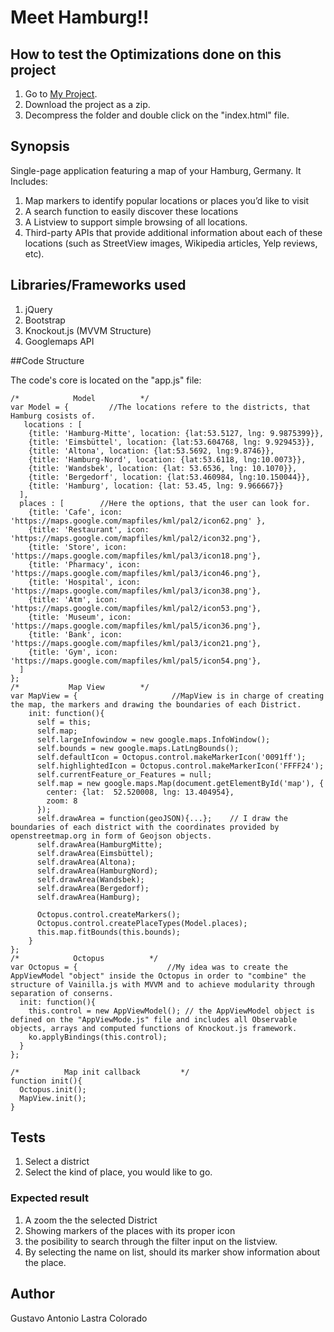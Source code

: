 # Meet Hamburg!!

## How to test the Optimizations done on this project

1. Go to [My Project](https://github.com/GustavoLastra/Website-Optimization/blob/master/README.md).
2. Download the project as a zip.
3. Decompress the folder and double click on the "index.html" file.

## Synopsis
Single-page application featuring a map of your Hamburg, Germany. It Includes:

1. Map markers to identify popular locations or places you’d like to visit
2. A search function to easily discover these locations
3. A Listview to support simple browsing of all locations.
4. Third-party APIs that provide additional information about each of these locations (such as StreetView images, Wikipedia articles, Yelp reviews, etc).

## Libraries/Frameworks used

1. jQuery
2. Bootstrap
3. Knockout.js (MVVM Structure)
4. Googlemaps API

##Code Structure

The code's core is located on the "app.js" file: 
```
/*            Model          */
var Model = {         //The locations refere to the districts, that Hamburg cosists of.
   locations : [
    {title: 'Hamburg-Mitte', location: {lat:53.5127, lng: 9.9875399}},
    {title: 'Eimsbüttel', location: {lat:53.604768, lng: 9.929453}},
    {title: 'Altona', location: {lat:53.5692, lng:9.8746}},
    {title: 'Hamburg-Nord', location: {lat:53.6118, lng:10.0073}},
    {title: 'Wandsbek', location: {lat: 53.6536, lng: 10.1070}},
    {title: 'Bergedorf', location: {lat:53.460984, lng:10.150044}},
    {title: 'Hamburg', location: {lat: 53.45, lng: 9.966667}}
  ],
  places : [        //Here the options, that the user can look for.
    {title: 'Cafe', icon: 'https://maps.google.com/mapfiles/kml/pal2/icon62.png' },
    {title: 'Restaurant', icon: 'https://maps.google.com/mapfiles/kml/pal2/icon32.png'},
    {title: 'Store', icon: 'https://maps.google.com/mapfiles/kml/pal3/icon18.png'},
    {title: 'Pharmacy', icon: 'https://maps.google.com/mapfiles/kml/pal3/icon46.png'},
    {title: 'Hospital', icon: 'https://maps.google.com/mapfiles/kml/pal3/icon38.png'},
    {title: 'Atm', icon: 'https://maps.google.com/mapfiles/kml/pal2/icon53.png'},
    {title: 'Museum', icon: 'https://maps.google.com/mapfiles/kml/pal5/icon36.png'},
    {title: 'Bank', icon: 'https://maps.google.com/mapfiles/kml/pal3/icon21.png'},
    {title: 'Gym', icon: 'https://maps.google.com/mapfiles/kml/pal5/icon54.png'},
  ]
};
/*           Map View        */
var MapView = {                     //MapView is in charge of creating the map, the markers and drawing the boundaries of each District.
    init: function(){
      self = this;
      self.map;
      self.largeInfowindow = new google.maps.InfoWindow();
      self.bounds = new google.maps.LatLngBounds();
      self.defaultIcon = Octopus.control.makeMarkerIcon('0091ff');
      self.highlightedIcon = Octopus.control.makeMarkerIcon('FFFF24');
      self.currentFeature_or_Features = null;
      self.map = new google.maps.Map(document.getElementById('map'), {
        center: {lat:  52.520008, lng: 13.404954},
        zoom: 8
      });
      self.drawArea = function(geoJSON){...};    // I draw the boundaries of each district with the coordinates provided by openstreetmap.org in form of Geojson objects.
      self.drawArea(HamburgMitte);
      self.drawArea(Eimsbüttel);
      self.drawArea(Altona);
      self.drawArea(HamburgNord);
      self.drawArea(Wandsbek);
      self.drawArea(Bergedorf);
      self.drawArea(Hamburg);

      Octopus.control.createMarkers();
      Octopus.control.createPlaceTypes(Model.places);
      this.map.fitBounds(this.bounds);
    }
};
/*            Octopus          */
var Octopus = {                    //My idea was to create the AppViewModel "object" inside the Octopus in order to "combine" the structure of Vainilla.js with MVVM and to achieve modularity through separation of conserns. 
  init: function(){
    this.control = new AppViewModel(); // the AppViewModel object is defined on the "AppViewMode.js" file and includes all Observable objects, arrays and computed functions of Knockout.js framework.
    ko.applyBindings(this.control);
  }
};

/*          Map init callback         */
function init(){
  Octopus.init();
  MapView.init();
}

```
## Tests
1. Select a district
2. Select the kind of place, you would like to go.
### Expected result
1. A zoom the the selected District
2. Showing markers of the places with its proper icon
3. the posibility to search through the filter input on the listview.
4. By selecting the name on list, should its marker show information about the place.

## Author
Gustavo Antonio Lastra Colorado







